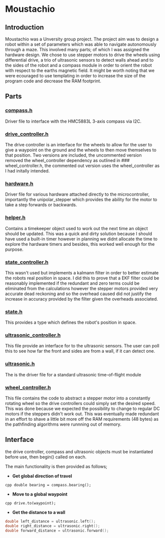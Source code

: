 # Moustachio

## Introduction

Moustachio was a Unversity group project. The project aim was to design a robot within a set of parameters which was able to navigate autonomously through a maze. This involved many parts; of which I was assigned the hardware design. We chose to use stepper motors to drive the wheels using differential drive, a trio of ultrasonic sensors to detect walls ahead and to the sides of the robot and a compass module in order to orient the robot with respect to the earths magnetic field. It might be worth noting that we were ecouraged to use templating in order to increase the size of the program code and decrease the RAM footprint. 

## Parts

### [compass.h](compass.h)

Driver file to interface with the HMC5883L 3-axis compass via I2C.

### [drive_controller.h](drive_controller.h)

The drive controller is an interface for the wheels to allow for the user to give a waypoint on the ground and the wheels to then move themselves to that position. Two versions are included, the uncommented version removed the wheel_controller dependency as outlined in ### wheel_controller.h, the commented out version uses the wheel_controller as I had initally intended.

### [hardware.h](hardware.h)

Driver file for various hardware attached directly to the microcontroller, importantly the unipolar_stepper which provides the ability for the motor to take a step forwards or backwards.

### [helper.h](helper.h)

Contains a timekeeper object used to work out the next time an object should be updated. This was a quick and dirty solution because I should have used a built-in timer however in planning we didnt allocate the time to explore the hardware timers and besides, this worked well enough for the purpose.

### [state_controller.h](state_controller.h)

This wasn't used but implements a kalmann filter in order to better estimate the robots real position in space. I did this to prove that a EKF filter could be reasonably implemented if the redundant and zero terms could be eliminated from the calculations however the stepper motors provided very accurate dead reckoning and so the overhead caused did not justify the increase in accuracy provided by the filter given the overheads associated.

### [state.h](state.h)

This provides a type which defines the robot's position in space.

### [ultrasonic_controller.h](ultrasonic_controller.h)

This file provide an interface for to the ultrasonic sensors. The user can poll this to see how far the front and sides are from a wall, if it can detect one.

### [ultrasonic.h](ultrasonic.h)

The is the driver file for a standard ultrasonic time-of-flight module

### [wheel_controller.h](wheel_controller.h)

This file contains the code to abstract a stepper motor into a constantly rotating wheel so the drive controllers could simply set the desired speed. This was done because we expected the possibility to change to regular DC motors if the steppers didn't work out. This was eventually made redundant in an effort to shave a little bit more off the RAM requirements (48 bytes) as the pathfinding algorithms were runnning out of memory.

## Interface

the drive controller, compass and ultrasonic objects must be instantiated before use, then begin() called on each.

The main functionality is then provided as follows;

- **Get global direction of travel**

```cpp double bearing = compass.bearing(); ```

- **Move to a global waypoint**

```cpp drive.to(waypoint); ```

- **Get the distance to a wall**

```cpp
double left_distance = ultrasonic.left();
double right_distance = ultrasonic.right();
double forward_distance = ultrasonic.forward();
```

